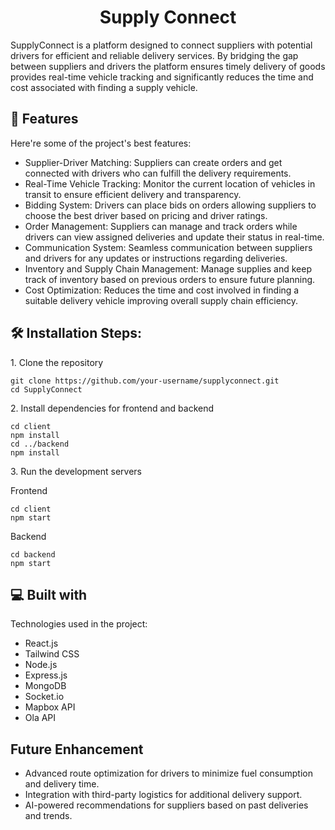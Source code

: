 <h1 align="center" id="title">Supply Connect</h1>

<p id="description">SupplyConnect is a platform designed to connect suppliers with potential drivers for efficient and reliable delivery services. By bridging the gap between suppliers and drivers the platform ensures timely delivery of goods provides real-time vehicle tracking and significantly reduces the time and cost associated with finding a supply vehicle.</p>

  
  
<h2>🧐 Features</h2>

Here're some of the project's best features:

*   Supplier-Driver Matching: Suppliers can create orders and get connected with drivers who can fulfill the delivery requirements.
*   Real-Time Vehicle Tracking: Monitor the current location of vehicles in transit to ensure efficient delivery and transparency.
*   Bidding System: Drivers can place bids on orders allowing suppliers to choose the best driver based on pricing and driver ratings.
*   Order Management: Suppliers can manage and track orders while drivers can view assigned deliveries and update their status in real-time.
*   Communication System: Seamless communication between suppliers and drivers for any updates or instructions regarding deliveries.
*   Inventory and Supply Chain Management: Manage supplies and keep track of inventory based on previous orders to ensure future planning.
*   Cost Optimization: Reduces the time and cost involved in finding a suitable delivery vehicle improving overall supply chain efficiency.

<h2>🛠️ Installation Steps:</h2>

<p>1. Clone the repository</p>

```
git clone https://github.com/your-username/supplyconnect.git
cd SupplyConnect
```

<p>2. Install dependencies for frontend and backend</p>

```
cd client
npm install
cd ../backend
npm install
```

<p>3. Run the development servers</p>
<p>Frontend</p>

```
cd client
npm start
```

<p>Backend</p>

```
cd backend
npm start
```  
  
<h2>💻 Built with</h2>

Technologies used in the project:

*   React.js
*   Tailwind CSS
*   Node.js
*   Express.js
*   MongoDB
*   Socket.io
*   Mapbox API
*   Ola API

<h2>Future Enhancement </h2>

*  Advanced route optimization for drivers to minimize fuel consumption and delivery time.
*  Integration with third-party logistics for additional delivery support.
*  AI-powered recommendations for suppliers based on past deliveries and trends.
